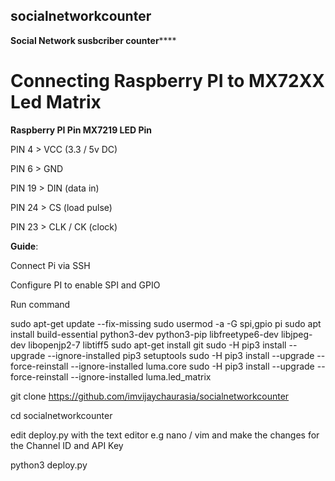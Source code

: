 ## socialnetworkcounter
**Social Network susbcriber counter******

# **Connecting Raspberry PI to MX72XX Led Matrix**
**Raspberry PI Pin              MX7219 LED Pin**

PIN 4               >           VCC (3.3 / 5v DC)

PIN 6               >           GND

PIN 19              >           DIN (data in)

PIN 24              >           CS (load pulse)

PIN 23              >           CLK / CK (clock)


**Guide**:

Connect Pi via SSH

Configure PI to enable SPI and GPIO

Run command

sudo apt-get update --fix-missing
sudo usermod -a -G spi,gpio pi
sudo apt install build-essential python3-dev python3-pip libfreetype6-dev libjpeg-dev libopenjp2-7 libtiff5
sudo apt-get install git
sudo -H pip3 install --upgrade --ignore-installed pip3 setuptools
sudo -H pip3 install --upgrade --force-reinstall --ignore-installed luma.core
sudo -H pip3 install --upgrade --force-reinstall --ignore-installed luma.led_matrix

git clone https://github.com/imvijaychaurasia/socialnetworkcounter

cd socialnetworkcounter

edit deploy.py with the text editor e.g nano / vim and make the changes for the Channel ID and API Key

python3 deploy.py

